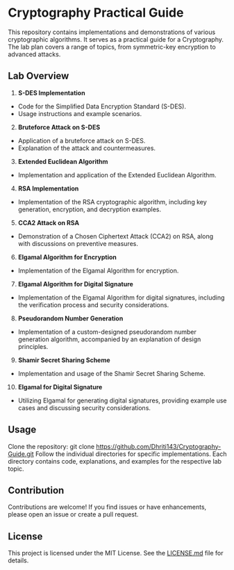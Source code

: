 # Cryptography Practical Guide
This repository contains implementations and demonstrations of various cryptographic algorithms. It serves as a practical guide for a Cryptography. The lab plan covers a range of topics, from symmetric-key encryption to advanced attacks.

## Lab Overview
1. **S-DES Implementation**
  - Code for the Simplified Data Encryption Standard (S-DES).
  - Usage instructions and example scenarios.
2. **Bruteforce Attack on S-DES**
  - Application of a bruteforce attack on S-DES.
  - Explanation of the attack and countermeasures.
3. **Extended Euclidean Algorithm**
  - Implementation and application of the Extended Euclidean Algorithm.
4. **RSA Implementation**
  - Implementation of the RSA cryptographic algorithm, including key generation, encryption, and decryption examples.
5. **CCA2 Attack on RSA**
  - Demonstration of a Chosen Ciphertext Attack (CCA2) on RSA, along with discussions on preventive measures.
6. **Elgamal Algorithm for Encryption**
  - Implementation of the Elgamal Algorithm for encryption.
7. **Elgamal Algorithm for Digital Signature**
  - Implementation of the Elgamal Algorithm for digital signatures, including the verification process and security considerations.
8. **Pseudorandom Number Generation**
  - Implementation of a custom-designed pseudorandom number generation algorithm, accompanied by an explanation of design principles.
9. **Shamir Secret Sharing Scheme**
  - Implementation and usage of the Shamir Secret Sharing Scheme.
10. **Elgamal for Digital Signature**
  - Utilizing Elgamal for generating digital signatures, providing example use cases and discussing security considerations.

## Usage
Clone the repository: git clone https://github.com/Dhriti143/Cryptography-Guide.git
Follow the individual directories for specific implementations.
Each directory contains code, explanations, and examples for the respective lab topic.

## Contribution
Contributions are welcome! If you find issues or have enhancements, please open an issue or create a pull request.

## License
This project is licensed under the MIT License. See the [LICENSE.md](LICENSE) file for details.
